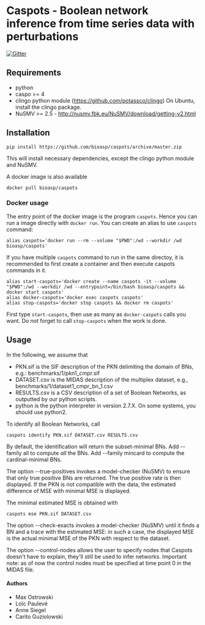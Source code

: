 # Caspots - Boolean network inference from time series data with perturbations

[![Gitter](https://badges.gitter.im/bioasp/community.svg)](https://gitter.im/bioasp/community?utm_source=badge&utm_medium=badge&utm_campaign=pr-badge)

## Requirements

- python
- caspo >= 4
- clingo python module (https://github.com/potassco/clingo)
  On Ubuntu, install the clingo package.
- NuSMV >= 2.5 - http://nusmv.fbk.eu/NuSMV/download/getting-v2.html

## Installation

	pip install https://github.com/bioasp/caspots/archive/master.zip

This will install necessary dependencies, except the clingo python module and
NuSMV.

A docker image is also available

	docker pull bioasp/caspots

### Docker usage

The entry point of the docker image is the program `caspots`.
Hence you can run a image directly with `docker run`.
You can create an alias to use `caspots` command:

	alias caspots='docker run --rm --volume "$PWD":/wd --workdir /wd bioasp/caspots'

If you have multiple `caspots` command to run in the same directoy, it is
recommended to first create a container and then execute caspots commands in it.

	alias start-caspots='docker create --name caspots -it --volume "$PWD":/wd --workdir /wd --entrypoint=/bin/bash bioasp/caspots && docker start caspots'
	alias docker-caspots='docker exec caspots caspots'
	alias stop-caspots='docker stop caspots && docker rm caspots'

First type `start-caspots`, then use as many as `docker-caspots` calls you want.
Do not forget to call `stop-caspots` when the work is done.


## Usage

In the following, we assume that
* PKN.sif is the SIF description of the PKN delimiting the domain of BNs, e.g.:
    benchmarks/1/pkn1_cmpr.sif
* DATASET.csv is the MIDAS description of the multiplex dataset, e.g.,
    benchmarks/1/dataset1_cmpr_bn_1.csv
* RESULTS.csv is a CSV description of a set of Boolean Networks, as outputted by
  our python scripts.
* python is the python interpreter in version 2.7.X. On some systems, you should
  use python2.


To identify all Boolean Networks, call

	caspots identify PKN.sif DATASET.csv RESULTS.csv

By default, the identification will return the subset-minimal BNs.
Add --family all to compute _all_ the BNs.
Add --family mincard to compute the cardinal-minimal BNs.

The option --true-positives invokes a model-checker (NuSMV) to ensure that only true
positive BNs are returned. The true positive rate is then displayed.
If the PKN is not compatible with the data, the estimated difference of MSE with
minimal MSE is displayed.

The minimal estimated MSE is obtained with

	caspots mse PKN.sif DATASET.csv

The option --check-exacts invokes a model-checker (NuSMV) until it finds a BN
and a trace with the estimated MSE: in such a case, the displayed MSE is the
actual minimal MSE of the PKN with respect to the dataset.

The option --control-nodes allows the user to specify nodes that Caspots doesn't have to explain, they'll still be used to infer networks.
Important note: as of now the control nodes must be specified at time point 0 in the MIDAS file.

#### Authors
- Max Ostrowski
- Loïc Paulevé
- Anne Siegel
- Carito Guziolowski
